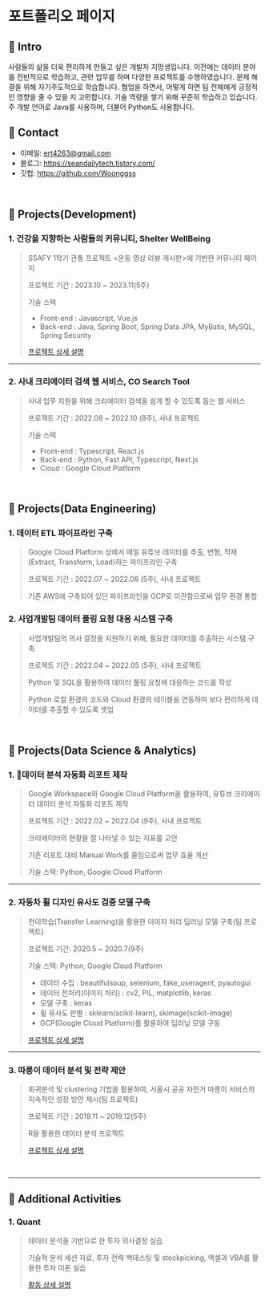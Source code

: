 # 포트폴리오 페이지


## :pushpin: Intro
사람들의 삶을 더욱 편리하게 만들고 싶은 개발자 지망생입니다. 이전에는 데이터 분야를 전반적으로 학습하고, 관련 업무를 하며 다양한 프로젝트를 수행하였습니다. 문제 해결을 위해 자기주도적으로 학습합니다. 협업을 하면서, 어떻게 하면 팀 전체에게 긍정적인 영향을 줄 수 있을 지 고민합니다. 기술 역량을 쌓기 위해 꾸준히 학습하고 있습니다. 주 개발 언어로 Java를 사용하며, 더불어 Python도 사용합니다.
</br>

## :pushpin: Contact
- 이메일: ert4263@gmail.com
- 블로그: https://seandailytech.tistory.com/
- 깃헙: https://github.com/Woonggss

</br>

## :pushpin: Projects(Development)

### 1. 건강을 지향하는 사람들의 커뮤니티, Shelter WellBeing
>SSAFY 1학기 관통 프로젝트 <운동 영상 리뷰 게시판>에 기반한 커뮤니티 페이지
>
>프로젝트 기간 : 2023.10 ~ 2023.11(5주)
>  
>기술 스택
>
>* Front-end : Javascript, Vue.js
>* Back-end : Java, Spring Boot, Spring Data JPA, MyBatis, MySQL, Spring Security
>  
>[프로젝트 상세 설명](https://www.notion.so/57e2bd2f008d46ee8f56aac145389285)
---

### 2. 사내 크리에이터 검색 웹 서비스, CO Search Tool
>사내 업무 지원을 위해 크리에이터 검색을 쉽게 할 수 있도록 돕는 웹 서비스
>
>프로젝트 기간 : 2022.08 ~ 2022.10 (8주), 사내 프로젝트
>
>기술 스택
>  
>* Front-end : Typescript, React.js
>* Back-end : Python, Fast API, Typescript, Next.js
>* Cloud : Google Cloud Platform 

</br>


## :pushpin: Projects(Data Engineering)

### 1. 데이터 ETL 파이프라인 구축
>Google Cloud Platform 상에서 매일 유튜브 데이터를 추출, 변형, 적재(Extract, Transform, Load)하는 파이프라인 구축
>
>프로젝트 기간 : 2022.07 ~ 2022.08 (5주), 사내 프로젝트
>  
>기존 AWS에 구축되어 있던 파이프라인을 GCP로 이관함으로써 업무 환경 통합

### 2. 사업개발팀 데이터 풀링 요청 대응 시스템 구축
>사업개발팀의 의사 결정을 지원하기 위해, 필요한 데이터를 추출하는 시스템 구축
>
>프로젝트 기간 : 2022.04 ~ 2022.05 (5주), 사내 프로젝트
>
>Python 및 SQL을 활용하여 데이터 풀링 요청에 대응하는 코드를 작성
>
>Python 로컬 환경의 코드와 Cloud 환경의 테이블을 연동하여 보다 편리하게 데이터를 추출할 수 있도록 셋업

</br>

## :pushpin: Projects(Data Science & Analytics)

### 1. 데이터 분석 자동화 리포트 제작
>Google Workspace와 Google Cloud Platform을 활용하여, 유튜브 크리에이터 데이터 분석 자동화 리포트 제작
>
>프로젝트 기간 : 2022.02 ~ 2022.04 (9주), 사내 프로젝트
>
>크리에이터의 현황을 잘 나타낼 수 있는 지표를 고안
>
>기존 리포트 대비 Manual Work를 줄임으로써 업무 효율 개선
>  
>기술 스택: Python, Google Cloud Platform

---

### 2. 자동차 휠 디자인 유사도 검증 모델 구축
>전이학습(Transfer Learning)을 활용한 이미지 처리 딥러닝 모델 구축(팀 프로젝트)
>
>프로젝트 기간: 2020.5 ~ 2020.7(9주)
>  
>기술 스택: Python, Google Cloud Platform
>* 데이터 수집 : beautifulsoup, selenium, fake_useragent, pyautogui
>* 데이터 전처리(이미지 처리) : cv2, PIL, matplotlib, keras
>* 모델 구축 : keras
>* 휠 유사도 판별 : sklearn(scikit-learn), skimage(scikit-image) 
>* GCP(Google Cloud Platform)를 활용하여 딥러닝 모델 구동  
>  
>[프로젝트 상세 설명](https://github.com/Woonggss/2020-deep-learning-project)

---

### 3. 따릉이 데이터 분석 및 전략 제안
>회귀분석 및 clustering 기법을 활용하여, 서울시 공공 자전거 따릉이 서비스의 지속적인 성장 방안 제시(팀 프로젝트)
>
>프로젝트 기간 : 2019.11 ~ 2019.12(5주)
>  
>R을 활용한 데이터 분석 프로젝트
>  
>  
>[프로젝트 상세 설명](https://github.com/Woonggss/2019-data-project)

<br>

---

## :pushpin: Additional Activities

### 1. Quant
>데이터 분석을 기반으로 한 투자 의사결정 실습
>
>기술적 분석 세션 자료, 투자 전략 백테스팅 및 stockpicking, 엑셀과 VBA를 활용한 투자 이론 실습
>
>[활동 상세 설명](https://github.com/Woonggss/Quant)
